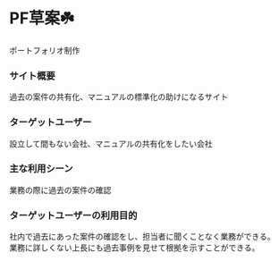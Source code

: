# PF草案:shamrock:
ポートフォリオ制作
### サイト概要
過去の案件の共有化、マニュアルの標準化の助けになるサイト
### ターゲットユーザー
設立して間もない会社、マニュアルの共有化をしたい会社
### 主な利用シーン
業務の際に過去の案件の確認
### ターゲットユーザーの利用目的
社内で過去にあった案件の確認をし、担当者に聞くことなく業務ができる。　<br>業務に詳しくない上長にも過去事例を見せて根拠を示すことができる。

